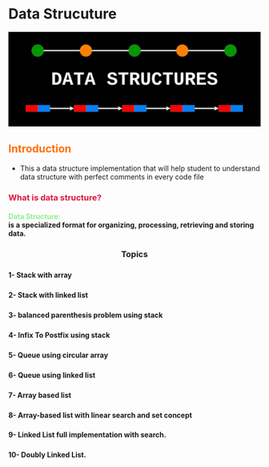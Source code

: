 <h1>Data Strucuture</h1>

<img src="Images/Banner.png" />

<h2 style="color:#FF7000;">Introduction</h2>

- This a data structure implementation that will help student to understand data structure with perfect comments in every code file

<h3 style="color:crimson;">What is data structure?</h3>

<h4><div style="color:lightgreen;">Data Structure:</div> is a specialized format for organizing, processing, retrieving and storing data. </h4>

<h3 align="center">Topics</h3>

###

<h4 align="left">1- Stack with array</h4>

###

<h4 align="left">2- Stack with linked list</h4>

###

<h4 align="left">3- balanced parenthesis problem using stack</h4>

###

<h4 align="left">4- Infix To Postfix using stack</h4>

###

<h4 align="left">5- Queue using circular array</h4>

###

<h4 align="left">6- Queue using linked list</h4>

###

<h4 align="left">7- Array based list</h4>

###

<h4 align="left">8- Array-based list with linear search and set concept</h4>

###

<h4 align="left">9- Linked List full implementation with search.</h4>

###

<h4 align="left">10- Doubly Linked List.</h4>

###
